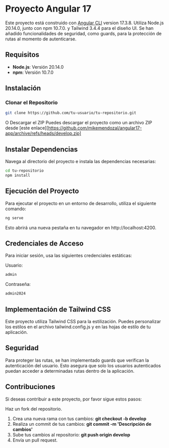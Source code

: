 # Proyecto Angular 17

Este proyecto está construido con [Angular CLI](https://github.com/angular/angular-cli) version 17.3.8. Utiliza Node.js 20.14.0, junto con npm 10.7.0. y Tailwind 3.4.4 para el diseño UI. Se han añadido funcionalidades de seguridad, como guards, para la protección de rutas al momento de autenticarse.

## Requisitos

- **Node.js**: Versión 20.14.0
- **npm**: Versión 10.7.0

## Instalación

### Clonar el Repositorio

```bash
git clone https://github.com/tu-usuario/tu-repositorio.git
```

O Descargar el ZIP
Puedes descargar el proyecto como un archivo ZIP desde [este enlace][https://github.com/mikemendozal/angular17-app/archive/refs/heads/develop.zip]

## Instalar Dependencias
Navega al directorio del proyecto e instala las dependencias necesarias:

```bash
cd tu-repositorio
npm install
```

## Ejecución del Proyecto
Para ejecutar el proyecto en un entorno de desarrollo, utiliza el siguiente comando:

```bash
ng serve
```

Esto abrirá una nueva pestaña en tu navegador en http://localhost:4200.

## Credenciales de Acceso
Para iniciar sesión, usa las siguientes credenciales estáticas:

Usuario:
```bash
admin
```

Contraseña: 
```bash  
admin2024
```

## Implementación de Tailwind CSS
Este proyecto utiliza Tailwind CSS para la estilización. Puedes personalizar los estilos en el archivo tailwind.config.js y en las hojas de estilo de tu aplicación.

## Seguridad
Para proteger las rutas, se han implementado guards que verifican la autenticación del usuario. Esto asegura que solo los usuarios autenticados puedan acceder a determinadas rutas dentro de la aplicación.

## Contribuciones
Si deseas contribuir a este proyecto, por favor sigue estos pasos:

Haz un fork del repositorio.
1. Crea una nueva rama con tus cambios: **git checkout -b develop**
2. Realiza un commit de tus cambios: **git commit -m 'Descripción de cambios'**
3. Sube tus cambios al repositorio: **git push origin develop**
4. Envía un pull request.
